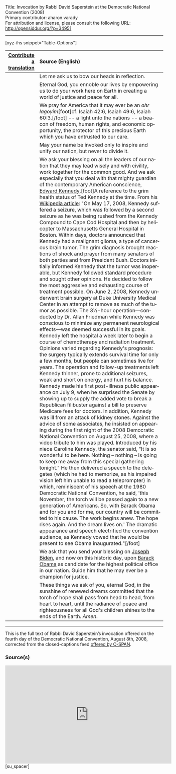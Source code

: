 <html>
<head></head>
<body>
Title: Invocation by Rabbi David Saperstein at the Democratic National Convention (2008)<br />
Primary contributor: aharon.varady<br />
For attribution and license, please consult the following URL: <a href="http://opensiddur.org/?p=34951">http://opensiddur.org/?p=34951</a>
<p />
<hr />

[xyz-ihs snippet="Table-Options"]<table style="margin-left: auto; margin-right: auto;" class="draggable">
<thead><tr><th id="x" style="text-align: right;"><a href="/translate/" target="_blank" rel="noopener">Contribute a translation</a></th><th style="text-align: left;">Source (English)</th></tr></thead>
<tbody>
<tr><td style="vertical-align:top;">
<div class="liturgy" lang="he">

</span></div></td>
 
<td style="vertical-align:top;">
<div class="english" lang="en">
<span class="instruction">Let me ask us to bow our heads in reflection.</span> 
</div></td></tr>


<tr><td style="vertical-align:top;">
<div class="liturgy" lang="he">

</span></div></td>
 
<td style="vertical-align:top;">
<div class="english" lang="en">
Eternal God, 
you ennoble our lives by empowering us 
to do your work here on Earth 
in creating a world of justice 
and peace for all. 
</div></td></tr>


<tr><td style="vertical-align:top;">
<div class="liturgy" lang="he">

</span></div></td>
 
<td style="vertical-align:top;">
<div class="english" lang="en">
We pray for America 
that it may ever be an <em>ohr lagoyim</em>[foot]cf. Isaiah 42:6, Isaiah 49:6, Isaiah 60:3.[/foot] -- 
a light unto the nations -- 
a beacon of freedom, 
human rights, 
and economic opportunity, 
the protector of this precious Earth 
which you have entrusted to our care. 
</div></td></tr>


<tr><td style="vertical-align:top;">
<div class="liturgy" lang="he">

</span></div></td>
 
<td style="vertical-align:top;">
<div class="english" lang="en">
May your name be invoked 
only to inspire and unify our nation, 
but never to divide it. 
</div></td></tr>


<tr><td style="vertical-align:top;">
<div class="liturgy" lang="he">

</span></div></td>
 
<td style="vertical-align:top;">
<div class="english" lang="en">
We ask your blessing 
on all the leaders of our nation 
that they may lead wisely and with civility, 
work together for the common good. 
And we ask especially 
that you deal with that mighty guardian 
of the contemporary American conscience, 
<a href="https://en.wikipedia.org/wiki/Ted_Kennedy">Edward Kennedy</a>.[foot]A reference to the grim health status of Ted Kennedy at the time. From his <a href="https://en.wikipedia.org/wiki/Ted_Kennedy">Wikipedia article</a>: "On May 17, 2008, Kennedy suffered a seizure, which was followed by a second seizure as he was being rushed from the Kennedy Compound to Cape Cod Hospital and then by helicopter to Massachusetts General Hospital in Boston. Within days, doctors announced that Kennedy had a malignant glioma, a type of cancerous brain tumor. The grim diagnosis brought reactions of shock and prayer from many senators of both parties and from President Bush. Doctors initially informed Kennedy that the tumor was inoperable, but Kennedy followed standard procedure and sought other opinions. He decided to follow the most aggressive and exhausting course of treatment possible. On June 2, 2008, Kennedy underwent brain surgery at Duke University Medical Center in an attempt to remove as much of the tumor as possible. The 3½-hour operation—conducted by Dr. Allan Friedman while Kennedy was conscious to minimize any permanent neurological effects—was deemed successful in its goals. Kennedy left the hospital a week later to begin a course of chemotherapy and radiation treatment. Opinions varied regarding Kennedy's prognosis: the surgery typically extends survival time for only a few months, but people can sometimes live for years. The operation and follow-up treatments left Kennedy thinner, prone to additional seizures, weak and short on energy, and hurt his balance. Kennedy made his first post-illness public appearance on July 9, when he surprised the Senate by showing up to supply the added vote to break a Republican filibuster against a bill to preserve Medicare fees for doctors. In addition, Kennedy was ill from an attack of kidney stones. Against the advice of some associates, he insisted on appearing during the first night of the 2008 Democratic National Convention on August 25, 2008, where a video tribute to him was played. Introduced by his niece Caroline Kennedy, the senator said, "It is so wonderful to be here. Nothing – nothing – is going to keep me away from this special gathering tonight." He then delivered a speech to the delegates (which he had to memorize, as his impaired vision left him unable to read a teleprompter) in which, reminiscent of his speech at the 1980 Democratic National Convention, he said, 'this November, the torch will be passed again to a new generation of Americans. So, with Barack Obama and for you and for me, our country will be committed to his cause. The work begins anew. The hope rises again. And the dream lives on.' The dramatic appearance and speech electrified the convention audience, as Kennedy vowed that he would be present to see Obama inaugurated."[/foot] 
</div></td></tr>


<tr><td style="vertical-align:top;">
<div class="liturgy" lang="he">

</span></div></td>
 
<td style="vertical-align:top;">
<div class="english" lang="en">
We ask 
that you send your blessing 
on <a href="https://en.wikipedia.org/wiki/Joe_Biden">Joseph Biden</a>, 
and now on this historic day, 
upon <a href="https://en.wikipedia.org/wiki/Barack_Obama">Barack Obama</a> 
as candidate for the highest political office in our nation. 
Guide him that he may ever be a champion for justice. 
</div></td></tr>


<tr><td style="vertical-align:top;">
<div class="liturgy" lang="he">

</span></div></td>
 
<td style="vertical-align:top;">
<div class="english" lang="en">
These things we ask of you, eternal God, 
in the sunshine of renewed dreams 
committed that the torch of hope shall pass 
from head to head, 
from heart to heart, 
until the radiance of peace and righteousness 
for all God's children 
shines to the ends of the Earth.
<em>Amen</em>.
</div></td></tr>
</tbody></table>

<hr />

This is the full text of Rabbi David Saperstein’s invocation offered on the fourth day of the Democratic National Convention, August 8th, 2008, corrected from the closed-captions feed <a href="https://www.c-span.org/video/?c4505086/rabbi-saperstein-2008-dnc-convention">offered by C-SPAN</a>.


<h3>Source(s)</h3>

<iframe width=530 height=312 src='https://www.c-span.org/video/standalone/?c4505086/rabbi-saperstein-2008-dnc-convention' allowfullscreen='allowfullscreen' frameborder=0></iframe>[su_spacer]


&nbsp;



</body>
</html>